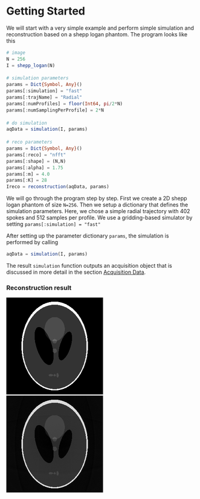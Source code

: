 # Getting Started

We will start with a very simple example and perform simple simulation and
reconstruction based on a shepp logan phantom. The program looks like this
```julia
# image
N = 256
I = shepp_logan(N)

# simulation parameters
params = Dict{Symbol, Any}()
params[:simulation] = "fast"
params[:trajName] = "Radial"
params[:numProfiles] = floor(Int64, pi/2*N)
params[:numSamplingPerProfile] = 2*N

# do simulation
aqData = simulation(I, params)

# reco parameters
params = Dict{Symbol, Any}()
params[:reco] = "nfft"
params[:shape] = (N,N)
params[:alpha] = 1.75
params[:m] = 4.0
params[:K] = 28
Ireco = reconstruction(aqData, params)
```
We will go through the program step by step. First we create a 2D shepp logan
phantom of size `N=256`. Then we setup a dictionary that defines the simulation
parameters. Here, we chose a simple radial trajectory with 402 spokes and 512
samples per profile. We use a gridding-based simulator by setting `params[:simulation] = "fast"`

After setting up the parameter dictionary `params`, the simulation is performed
by calling
```julia
aqData = simulation(I, params)
```
The result `simulation` function outputs an acquisition object that is discussed
in more detail in the section [Acquisition Data](@ref).


### Reconstruction result
![Phantom](./assets/phantom.png)
![Reconstruction](./assets/simpleReco.png)

